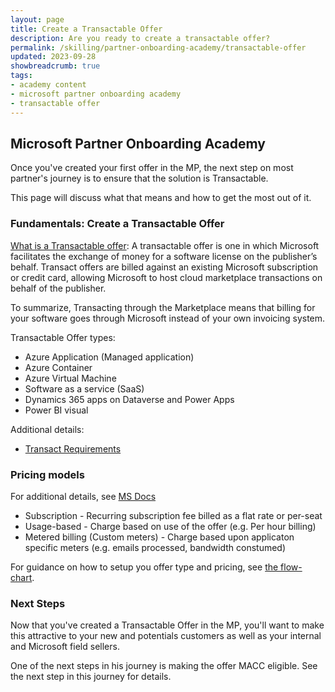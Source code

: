 ```yaml
---
layout: page
title: Create a Transactable Offer
description: Are you ready to create a transactable offer?
permalink: /skilling/partner-onboarding-academy/transactable-offer
updated: 2023-09-28
showbreadcrumb: true
tags: 
- academy content
- microsoft partner onboarding academy
- transactable offer
---
```


## Microsoft Partner Onboarding Academy

Once you've created your first offer in the MP, the next step on most partner's journey is to ensure that the solution is Transactable.  

This page will discuss what that means and how to get the most out of it.

### Fundamentals: Create a Transactable Offer

[What is a Transactable offer](https://learn.microsoft.com/en-us/partner-center/marketplace/marketplace-commercial-transaction-capabilities-and-considerations#transact-publishing-option):
A transactable offer is one in which Microsoft facilitates the exchange of money for a software license on the publisher’s behalf. Transact offers are billed against an existing Microsoft subscription or credit card, allowing Microsoft to host cloud marketplace transactions on behalf of the publisher.

To summarize, Transacting through the Marketplace means that billing for your software goes through Microsoft instead of your own invoicing system.

Transactable Offer types:

- Azure Application (Managed application)
- Azure Container
- Azure Virtual Machine
- Software as a service (SaaS)
- Dynamics 365 apps on Dataverse and Power Apps
- Power BI visual 

Additional details:
- [Transact Requirements](https://learn.microsoft.com/en-us/partner-center/marketplace/marketplace-commercial-transaction-capabilities-and-considerations#transact-requirements)
 
### Pricing models

For additional details, see [MS Docs](https://learn.microsoft.com/en-us/partner-center/marketplace/marketplace-commercial-transaction-capabilities-and-considerations#pricing-models)

- Subscription - Recurring subscription fee billed as a flat rate or per-seat
- Usage-based - Charge based on use of the offer (e.g. Per hour billing)
- Metered billing (Custom meters) - Charge based upon applicaton specific meters (e.g. emails processed, bandwidth constumed)

For guidance on how to setup you offer type and pricing, see [the flow-chart](https://learn.microsoft.com/en-us/partner-center/marketplace/marketplace-commercial-transaction-capabilities-and-considerations#determine-offer-type-and-pricing-plan).

### Next Steps

Now that you've created a Transactable Offer in the MP, you'll want to make this attractive to your new and potentials customers as well as your internal and Microsoft field sellers.

One of the next steps in his journey is making the offer MACC eligible.  See the next step in this journey for details.

